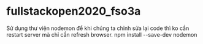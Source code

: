 # fullstackopen2020_fso3a
Sử dụng thư viện nodemon để khi chúng ta chỉnh sửa lại code thì ko cần restart server mà chỉ cần refresh browser.
npm install --save-dev nodemon
